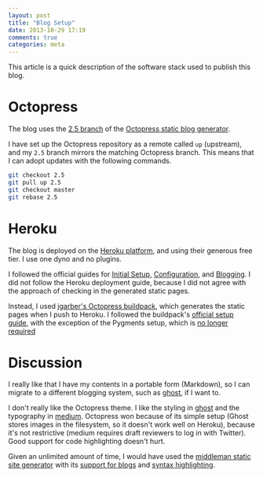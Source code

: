```yaml
---
layout: post
title: "Blog Setup"
date: 2013-10-29 17:19
comments: true
categories: meta
---
```


This article is a quick description of the software stack used to publish this
blog.


# Octopress

The blog uses the [2.5 branch](https://github.com/imathis/octopress/tree/2.5)
of the [Octopress static blog generator](http://octopress.org/).

I have set up the Octopress repository as a remote called `up` (upstream), and
my `2.5` branch mirrors the matching Octopress branch. This means that I can
adopt updates with the following commands.

```bash
git checkout 2.5
git pull up 2.5
git checkout master
git rebase 2.5
```


# Heroku

The blog is deployed on the [Heroku platform](https://www.heroku.com/), and
using their generous free tier. I use one dyno and no plugins.

I followed the official guides for
[Initial Setup](http://octopress.org/docs/setup/),
[Configuration](http://octopress.org/docs/configuring/), and
[Blogging](http://octopress.org/docs/blogging/). I did not follow the Heroku
deployment guide, because I did not agree with the approach of checking in the
generated static pages.

Instead, I used
[jgarber's Octopress buildpack](https://github.com/jgarber/heroku-buildpack-ruby-octopress),
which generates the static pages when I push to Heroku.
I followed the buildpack's
[official setup guide](http://jasongarber.com/blog/2012/01/10/deploying-octopress-to-heroku-with-a-custom-buildpack/),
with the exception of the Pygments setup, which is
[no longer required](http://jasongarber.com/blog/2012/01/10/deploying-octopress-to-heroku-with-a-custom-buildpack/#comment-750353224)


# Discussion

I really like that I have my contents in a portable form (Markdown), so I can
migrate to a different blogging system, such as [ghost](https://ghost.org),
if I want to.

I don't really like the Octopress theme. I like the styling in
[ghost](https://ghost.org/features/) and the typography in
[medium](https://medium.com/). Octopress won because of its simple setup
(Ghost stores images in the filesystem, so it doesn't work well on Heroku),
because it's not restrictive (medium requires draft reviewers to log in with
Twitter). Good support for code highlighting doesn't hurt.

Given an unlimited amount of time, I would have used the
[middleman static site generator](http://middlemanapp.com/) with its
[support for blogs](http://middlemanapp.com/blogging/) and
[syntax highlighting](https://github.com/middleman/middleman-syntax).
